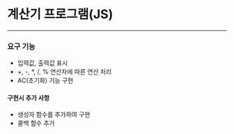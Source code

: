 # 계산기 프로그램(JS)

---

### 요구 기능

- 입력값, 출력값 표시
- +, -, \*, /, % 연산자에 따른 연산 처리
- AC(초기화) 기능 구현

#### 구현시 추가 사항

- 생성자 함수를 추가하여 구현
- 콜백 함수 추가
